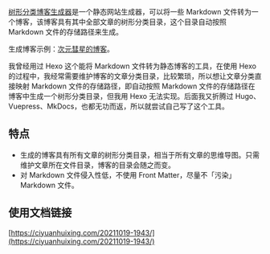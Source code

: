 [树形分类博客生成器](https://github.com/ciyuanhuixing/MarkdownToTreeBlog)是一个静态网站生成器，可以将一些 Markdown 文件转为一个博客，该博客具有其中全部文章的树形分类目录，这个目录自动按照 Markdown 文件的存储路径来生成。

生成博客示例：[次元彗星的博客](https://ciyuanhuixing.com/)。

我曾经用过 Hexo 这个能将 Markdown 文件转为静态博客的工具，在使用 Hexo 的过程中，我经常需要维护博客的文章分类目录，比较繁琐，所以想让文章分类直接映射 Markdown 文件的存储路径，即自动按照 Markdown 文件的存储路径在博客中生成一个树形分类目录，但我用 Hexo 无法实现。后面我又折腾过 Hugo、Vuepress、MkDocs，也都无功而返，所以就尝试自己写了这个工具。

## 特点

- 生成的博客具有所有文章的树形分类目录，相当于所有文章的思维导图。只需维护文章所在文件目录，博客的目录会随之而变。
- 对 Markdown 文件侵入性低，不使用 Front Matter，尽量不「污染」Markdown 文件。

## 使用文档链接

[https://ciyuanhuixing.com/20211019-1943/](https://ciyuanhuixing.com/20211019-1943/)

